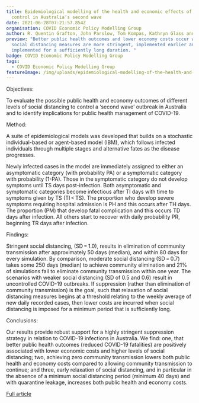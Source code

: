```yaml
---
title: Epidemiological modelling of the health and economic effects of COVID-19
  control in Australia’s second wave
date: 2021-06-28T07:21:57.854Z
organisation: COVID Economic Policy Modelling Group
author: R. Quentin Grafton, John Parslow, Tom Kompas, Kathryn Glass and Emily Banks
preview: "Better public health outcomes and lower economy costs occur when
  social distancing measures are more stringent, implemented earlier and
  implemented for a sufficiently long duration. "
badge: COVID Economic Policy Modelling Group
tags:
  - COVID Economic Policy Modelling Group
featureImage: /img/uploads/epidemiological-modelling-of-the-health-and-economic-effects-of-covid-19-control-in-australias-second-wave.jpeg
---
```

Objectives:

To evaluate the possible public health and economy outcomes of different levels of social distancing to control a ‘second wave’ outbreak in Australia and to identify implications for public health management of COVID-19.

Method:

A suite of epidemiological models was developed that builds on a stochastic individual-based or agent-based model (IBM), which follows infected individuals through multiple stages and alternative fates as the disease progresses. 

Newly infected cases in the model are immediately assigned to either an asymptomatic category (with probability PA) or a symptomatic category with probability (1-PA). Those in the symptomatic category do not develop symptoms until TS days post-infection. Both asymptomatic and symptomatic categories become infectious after TI days with time to symptoms given by TS (TI < TS). The proportion who develop severe symptoms requiring hospital admission is PH and this occurs after TH days. The proportion (PM) that develop fatal complication and this occurs TD days after infection. All others start to recover with daily probability PR, beginning TR days after infection. 

Findings:

Stringent social distancing, (SD = 1.0), results in elimination of community transmission after approximately 50 days (median), and within 80 days for every simulation. By comparison, moderate social distancing (SD = 0.7) takes some 250 days (median) to achieve community elimination and 21% of simulations fail to eliminate community transmission within one year. The scenarios with weaker social distancing (SD of 0.5 and 0.6) result in uncontrolled COVID-19 outbreaks. If suppression (rather than elimination of community transmission) is the goal, such that relaxation of social distancing measures begins at a threshold relating to the weekly average of new daily recorded cases, then lower costs are incurred when social distancing is imposed for a minimum period that is sufficiently long.

Conclusions:

Our results provide robust support for a highly stringent suppression strategy in relation to COVID-19 infections in Australia. We find: one, that better public health outcomes (reduced COVID-19 fatalities) are positively associated with lower economic costs and higher levels of social distancing; two, achieving zero community transmission lowers both public health and economy costs compared to allowing community transmission to continue; and three, early relaxation of social distancing, and in particular in the absence of a minimum social distancing period (minimum 40 days) and with quarantine leakage, increases both public health and economy costs.


[Full article](https://link.springer.com/article/10.1007/s10389-021-01611-0)